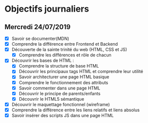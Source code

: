 # Objectifs journaliers

## Mercredi 24/07/2019


* [X] Savoir se documenter(MDN)
* [X] Comprendre la différence entre Frontend et Backend
* [X] Découverte de la sainte trinité du web (HTML, CSS et JS)
  * [X] Comprendre les différences et rôle de chacun
* [x] Découvrir les bases de HTML :
  * [x] Comprendre la structure de base HTML
  * [X] Découvrir les principaux tags HTML et comprendre leur utilité
  * [X] Savoir architecturer une page HTML basique
  * [X] Comprendre le fonctionnement des attributs
  * [X] Savoir commenter dans une page HTML
  * [X] Découvrir le principe de parents/enfants
  * [X] Découvrir le HTML5 sémantique
* [X] Découvrir le maquettage fonctionnel (wireframe)
* [X] Comprendre la différence entre les liens relatifs et liens absolus
* [X] Savoir insérer des scripts JS dans une page HTML
